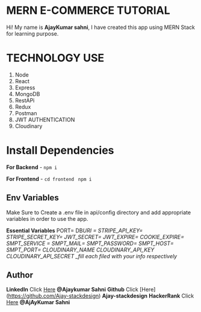 # MERN E-COMMERCE TUTORIAL

Hi! My name is **AjayKumar sahni**, I have created this app using MERN Stack for learning purpose.

# TECHNOLOGY USE

1. Node
2. React
3. Express
4. MongoDB
5. RestAPi
6. Redux
7. Postman
8. JWT AUTHENTICATION
9. Cloudinary

# Install Dependencies

**For Backend** - `npm i`

**For Frontend** - `cd frontend` ` npm i`

## Env Variables

Make Sure to Create a .env file in api/config directory and add appropriate variables in order to use the app.

**Essential Variables**
PORT=
DB*URI =
STRIPE_API_KEY=
STRIPE_SECRET_KEY=
JWT_SECRET=
JWT_EXPIRE=
COOKIE_EXPIRE=
SMPT_SERVICE =
SMPT_MAIL=
SMPT_PASSWORD=
SMPT_HOST=
SMPT_PORT=
CLOUDINARY_NAME
CLOUDINARY_API_KEY
CLOUDINARY_API_SECRET
\_fill each filed with your info respectively*

## Author

**LinkedIn** Click [Here](https://www.linkedin.com/in/ajay-sahani-95736b1a5/) **@Ajaykumar Sahni**
**Github** Click [Here] (https://github.com/Ajay-stackdesign) **Ajay-stackdesign**
**HackerRank** Click [Here](https://www.hackerrank.com/ajaygsahani968) **@AjAyKumar Sahni**
